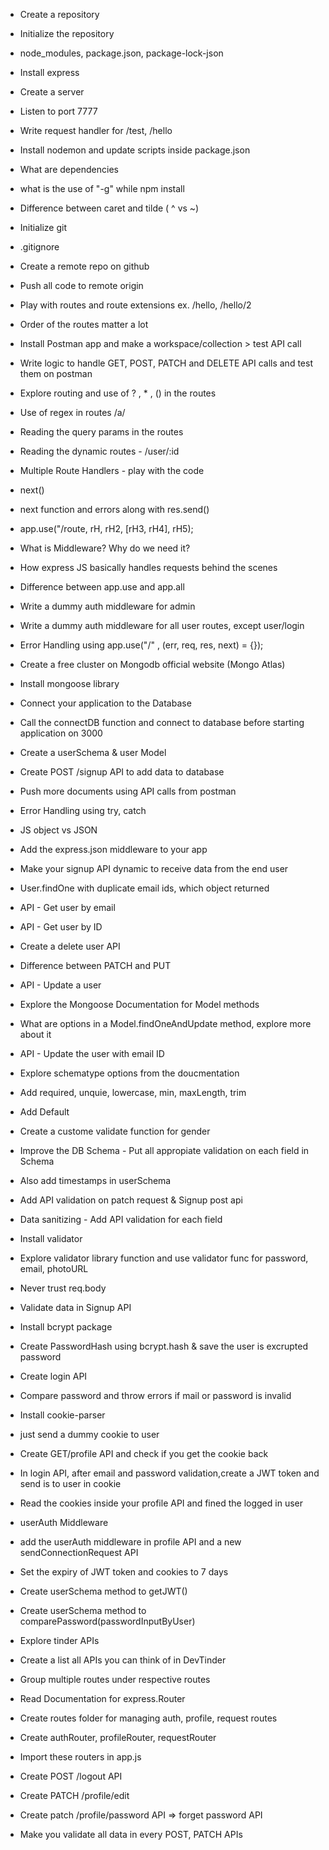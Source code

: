 - Create a repository
- Initialize the repository
- node_modules, package.json, package-lock-json
- Install express
- Create a server
- Listen to port 7777
- Write request handler for /test, /hello
- Install nodemon and update scripts inside package.json
- What are dependencies
- what is the use of "-g" while npm install
- Difference between caret and tilde ( ^ vs ~)

- Initialize git
- .gitignore
- Create a remote repo on github
- Push all code to remote origin
- Play with routes and route extensions ex. /hello, /hello/2
- Order of the routes matter a lot
- Install Postman app and make a workspace/collection > test API call
- Write logic to handle GET, POST, PATCH and DELETE API calls and test them on postman
- Explore routing and use of ? , * , () in the routes
- Use of regex in routes /a/
- Reading the query params in the routes
- Reading the dynamic routes - /user/:id

- Multiple Route Handlers - play with the code
- next()
- next function and errors along with res.send()
- app.use("/route, rH, rH2, [rH3, rH4], rH5);

- What is Middleware? Why do we need it?
- How express JS basically handles requests behind the scenes
- Difference between app.use and app.all
- Write a dummy auth middleware for admin
- Write a dummy auth middleware for all user routes, except user/login 

- Error Handling using app.use("/" , (err, req, res, next) = {});

- Create a free cluster on Mongodb  official website (Mongo Atlas)
- Install mongoose library
- Connect your application to the Database 
- Call the connectDB function and connect to database before starting application on 3000
- Create a userSchema & user Model

- Create POST /signup API to add data to database
- Push more documents using API calls from postman
- Error Handling using try, catch

- JS object vs JSON
- Add the express.json middleware to your app
- Make your signup API dynamic to receive data from the end user
- User.findOne with duplicate email ids, which object returned
- API - Get user by email
- API - Get user by ID
- Create a delete user API
- Difference between PATCH and PUT
- API - Update a user
- Explore the Mongoose Documentation for Model methods
- What are options in a Model.findOneAndUpdate method, explore more about it
- API - Update the user with email ID

- Explore schematype options from the doucmentation
- Add required, unquie, lowercase, min, maxLength, trim
- Add Default
- Create a custome validate function for gender
- Improve the DB Schema - Put all appropiate validation on each field in Schema
- Also add timestamps in userSchema

 - Add API validation on patch request & Signup post api
 - Data sanitizing - Add API validation for each field

 - Install validator
 - Explore validator library function and use validator func for password, email, photoURL
 - Never trust req.body
 - Validate data in Signup API
 - Install bcrypt package
 - Create PasswordHash using bcrypt.hash & save the user is excrupted password 
 - Create login API
 - Compare password and throw errors if mail or password is invalid

 - Install cookie-parser
 - just send a dummy cookie to user
 - Create GET/profile API and check if you get the cookie back
 - In login API, after email and password validation,create a JWT token and send is to user in cookie
 - Read the cookies inside your profile API and fined the logged in user
 - userAuth Middleware
 - add the userAuth middleware in profile API and a new sendConnectionRequest API
 - Set the expiry of JWT token and cookies to 7 days
 - Create userSchema method to getJWT()
 - Create userSchema method to comparePassword(passwordInputByUser)

 - Explore tinder APIs
 - Create a list all APIs you can think of in DevTinder
 - Group multiple routes under respective routes
 - Read Documentation for express.Router
 - Create routes folder for managing auth, profile, request routes
 - Create authRouter, profileRouter, requestRouter
 - Import these routers in app.js
 - Create POST /logout API
 - Create PATCH /profile/edit
 - Create patch /profile/password API => forget password API
 - Make you validate all data in every POST, PATCH APIs